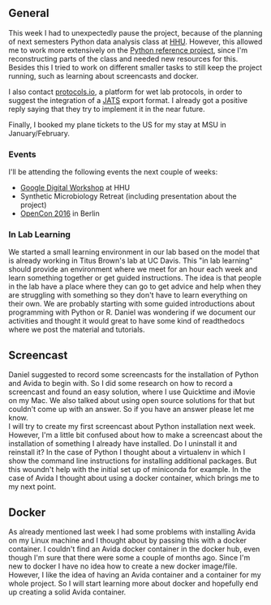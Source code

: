 ## General
This week I had to unexpectedly pause the project, because of the planning of next semesters Python data analysis class at [HHU](http://www.biologie.hhu.de). However, this allowed me to work more extensively on the [Python reference project](https://github.com/schmelling/python_materials), since I'm reconstructing parts of the class and needed new resources for this. Besides this I tried to work on different smaller tasks to still keep the project running, such as learning about screencasts and docker.

I also contact [protocols.io](https://www.protocols.io), a platform for wet lab protocols, in order to suggest the integration of a [JATS](http://jats4r.org) export format. I already got a positive reply saying that they try to implement it in the near future.

Finally, I booked my plane tickets to the US for my stay at MSU in January/February.

### Events

I'll be attending the following events the next couple of weeks:

* [Google Digital Workshop](https://digitalworkshop.withgoogle.com/events#!/duesseldorf) at HHU
* Synthetic Microbiology Retreat (including presentation about the project)
* [OpenCon 2016](http://www.opencon2016.org/opencon_2016_berlin) in Berlin

### In Lab Learning

We started a small learning environment in our lab based on the model that is already working in Titus Brown's lab at UC Davis. This "in lab learning" should provide an environment where we meet for an hour each week and learn something together or get guided instructions. The idea is that people in the lab have a place where they can go to get advice and help when they are struggling with something so they don't have to learn everything on their own. We are probably starting with some guided introductions about programming with Python or R. Daniel was wondering if we document our activities and thought it would great to have some kind of readthedocs where we post the material and tutorials.

## Screencast

Daniel suggested to record some screencasts for the  installation of Python and Avida to begin with. So I did some research on how to record a screencast and found an easy solution, where I use Quicktime and iMovie on my Mac. We also talked about using open source solutions for that but couldn't come up with an answer. So if you have an answer please let me know.    
I will try to create my first screencast about Python installation next week. However, I'm a little bit confused about how to make a screencast about the installation of something I already have installed. Do I uninstall it and reinstall it? In the case of Python I thought about a virtualenv in which I show the command line instructions for installing additional packages. But this woundn't help with the initial set up of miniconda for example. In the case of Avida I thought about using a docker container, which brings me to my next point.

## Docker

As already mentioned last week I had some problems with installing Avida on my Linux machine and I thought about by passing this with a docker container. I couldn't find an Avida docker container in the docker hub, even though I'm sure that there were some a couple of months ago. Since I'm new to docker I have no idea how to create a new docker image/file. However, I like the idea of having an Avida container and a container for my whole project. So I will start learning more about docker and hopefully end up creating a solid Avida container.
